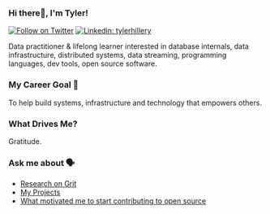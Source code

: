 ### Hi there👋, I'm Tyler!
[![Follow on Twitter](https://img.shields.io/badge/--twitter?label=Follow&logo=Twitter&style=social)](https://twitter.com/_TylerHillery)    [![Linkedin: tylerhillery](https://img.shields.io/badge/-Connect-blue?style=flat-square&logo=Linkedin&logoColor=white&link=https://www.linkedin.com/in/tylerhillery/)](https://www.linkedin.com/in/tylerhillery/)

Data practitioner & lifelong learner interested in database internals, data infrastructure, distributed systems, data streaming, programming languages, dev tools, open source software.

### My Career Goal 🎯
To help build systems, infrastructure and technology that empowers others.

### What Drives Me? 
Gratitude.

### Ask me about 🗣️
- [Research on Grit](https://blog.uwsp.edu/cps/2019/04/17/business-students-present-findings-at-research-in-the-rotunda/)
- [My Projects](https://www.tylerhillery.com/projects.html)
- [What motivated me to start contributing to open source](https://www.tylerhillery.com/blog/getting-started-in-os/)

<!---
TylerHillery/TylerHillery is a ✨ special ✨ repository because its `README.md` (this file) appears on your GitHub profile.
You can click the Preview link to take a look at your changes.
--->

